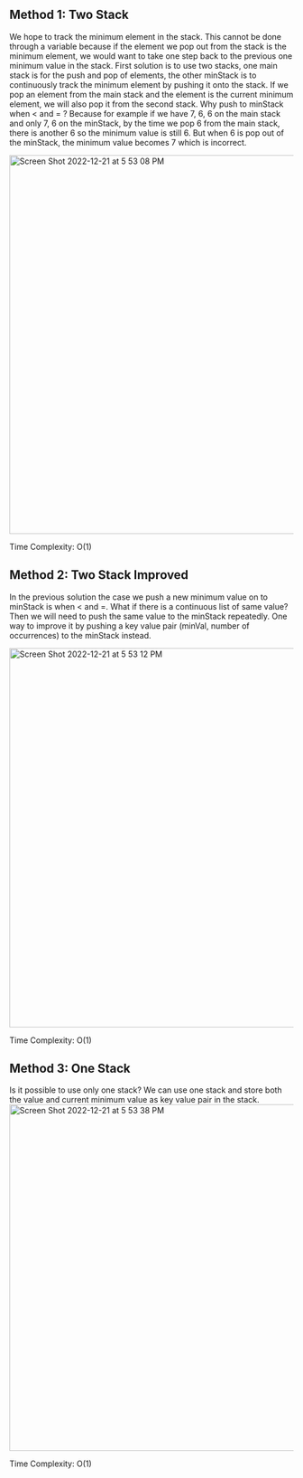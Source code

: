 ## Method 1: Two Stack

We hope to track the minimum element in the stack. This cannot be done through a variable because if the element we pop out from the stack is the minimum
element, we would want to take one step back to the previous one minimum value in the stack. First solution is to use two stacks, one main stack is for 
the push and pop of elements, the other minStack is to continuously track the minimum element by pushing it onto the stack. If we pop an element from the 
main stack and the element is the current minimum element, we will also pop it from the second stack. Why push to minStack when < and = ? Because for 
example if we have 7, 6, 6 on the main stack and only 7, 6 on the minStack, by the time we pop 6 from the main stack, there is another 6 so the minimum 
value is still 6. But when 6 is pop out of the minStack, the minimum value becomes 7 which is incorrect.

<img width="670" alt="Screen Shot 2022-12-21 at 5 53 08 PM" src="https://user-images.githubusercontent.com/106039830/209025664-cbb3ddd4-3b5a-43e3-90c7-44014f7f873a.png">

Time Complexity: O(1)

## Method 2: Two Stack Improved

In the previous solution the case we push a new minimum value on to minStack is when < and =. What if there is a continuous list of same value? Then we 
will need to push the same value to the minStack repeatedly. One way to improve it by pushing a key value pair (minVal, number of occurrences) to the
minStack instead.

<img width="671" alt="Screen Shot 2022-12-21 at 5 53 12 PM" src="https://user-images.githubusercontent.com/106039830/209025719-3856f27e-02e8-4baf-9ebb-595acfa20123.png">


Time Complexity: O(1)

## Method 3: One Stack

Is it possible to use only one stack? We can use one stack and store both the value and current minimum value as key value pair in the stack. 
<img width="613" alt="Screen Shot 2022-12-21 at 5 53 38 PM" src="https://user-images.githubusercontent.com/106039830/209025633-40f510f6-8452-46b4-bafc-10225b50f091.png">



Time Complexity: O(1)
